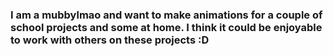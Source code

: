 ### I am a mubbylmao and want to make animations for a couple of school projects and some at home. I think it could be enjoyable to work with others on these projects :D
